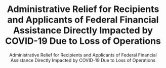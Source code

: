 ---
layout: resources-landing
title: "Administrative Relief for Recipients and Applicants of Federal Financial Assistance Directly Impacted by COVID-19 Due to Loss of Operations"
subtitle: "Administrative Relief for Recipients and Applicants of Federal Financial Assistance Directly Impacted by COVID-19 Due to Loss of Operations"
external_link: https://www.whitehouse.gov/wp-content/uploads/2020/03/M-20-17.pdf
filters: federal-financial-assistance memorandum omb 2020
fiscal_year: 2020
---
